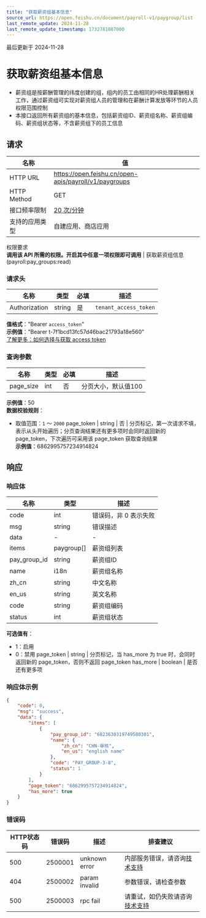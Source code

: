 ```yaml
---
title: "获取薪资组基本信息"
source_url: https://open.feishu.cn/document/payroll-v1/paygroup/list
last_remote_update: 2024-11-28
last_remote_update_timestamp: 1732781087000
---
```

最后更新于 2024-11-28

# 获取薪资组基本信息

- 薪资组是按薪酬管理的纬度创建的组，组内的员工由相同的HR处理薪酬相关工作，通过薪资组可实现对薪资组人员的管理和在薪酬计算发放等环节的人员权限范围控制
- 本接口返回所有薪资组的基本信息，包括薪资组ID、薪资组名称、薪资组编码、薪资组状态等，不含薪资组下的员工信息

## 请求
名称 | 值
---|---
HTTP URL | https://open.feishu.cn/open-apis/payroll/v1/paygroups
HTTP Method | GET
接口频率限制 | [20 次/分钟](https://open.feishu.cn/document/ukTMukTMukTM/uUzN04SN3QjL1cDN)
支持的应用类型 | 自建应用、商店应用
权限要求  
            **调用该 API 所需的权限。开启其中任意一项权限即可调用** | 获取薪资组信息(payroll:pay_groups:read)

### 请求头

名称 | 类型 | 必填 | 描述
--- | --- | --- | ---
Authorization | string | 是 | `tenant_access_token`  
**值格式**："Bearer `access_token`"  
**示例值**："Bearer t-7f1bcd13fc57d46bac21793a18e560"  
[了解更多：如何选择与获取 access token](https://open.feishu.cn/document/uAjLw4CM/ugTN1YjL4UTN24CO1UjN/trouble-shooting/how-to-choose-which-type-of-token-to-use)

### 查询参数

名称 | 类型 | 必填 | 描述
--- | --- | --- | ---
page_size | int | 否 | 分页大小，默认值100  
**示例值**：50  
**数据校验规则**：  
- 取值范围：`1` ～ `2000`
page_token | string | 否 | 分页标记，第一次请求不填，表示从头开始遍历；分页查询结果还有更多项时会同时返回新的 page_token，下次遍历可采用该 page_token 获取查询结果  
**示例值**：6862995757234914824

## 响应

### 响应体

名称 | 类型 | 描述
--- | --- | ---
code | int | 错误码，非 0 表示失败
msg | string | 错误描述
data | \- | \-
items | paygroup\[\] | 薪资组列表
pay_group_id | string | 薪资组ID
name | i18n | 薪资组名称
zh_cn | string | 中文名称
en_us | string | 英文名称
code | string | 薪资组编码
status | int | 薪资组状态  
**可选值有**：  
- 1：启用  
- 0：禁用
page_token | string | 分页标记，当 has_more 为 true 时，会同时返回新的 page_token，否则不返回 page_token
has_more | boolean | 是否还有更多项

### 响应体示例
```json
{
    "code": 0,
    "msg": "success",
    "data": {
        "items": [
            {
                "pay_group_id": "6823630319749580301",
                "name": {
                    "zh_cn": "CHN-审核",
                    "en_us": "english name"
                },
                "code": "PAY_GROUP-3-8",
                "status": 1
            }
        ],
        "page_token": "6862995757234914824",
        "has_more": true
    }
}
```

### 错误码

HTTP状态码 | 错误码 | 描述 | 排查建议
--- | --- | --- | ---
500 | 2500001 | unknown error | 内部服务错误，请咨询[技术支持](https://applink.feishu.cn/TLJpeNdW)
404 | 2500002 | param invalid | 参数错误，请检查参数
500 | 2500003 | rpc fail | 请重试，如仍失败请咨询[技术支持](https://applink.feishu.cn/TLJpeNdW)
